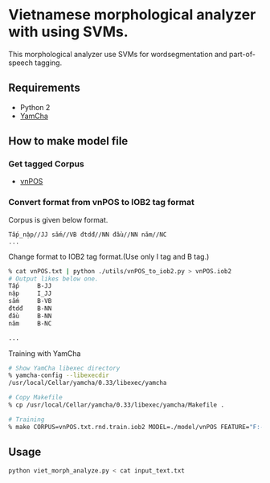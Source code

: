 # Vietnamese morphological analyzer with using SVMs.

This morphological analyzer use SVMs for wordsegmentation and part-of-speech tagging.


## Requirements

- Python 2
- [YamCha](http://chasen.org/~taku/software/yamcha/)

## How to make model file

### Get tagged Corpus
* [vnPOS](http://vnlp.net/2009/06/25/corpus-vnpos/)

### Convert format from vnPOS to IOB2 tag format

Corpus is given below format.

```
Tấp_nập//JJ sắm//VB đtdđ//NN đầu//NN năm//NC
...
```

Change format to IOB2 tag format.(Use only I tag and B tag.)

```sh
% cat vnPOS.txt | python ./utils/vnPOS_to_iob2.py > vnPOS.iob2
# Output likes below one.
Tấp		B-JJ
nập		I_JJ 
sắm		B-VB 
đtdđ	B-NN 
đầu		B-NN 
năm		B-NC

...
```

Training with YamCha

```sh
# Show YamCha libexec directory
% yamcha-config --libexecdir
/usr/local/Cellar/yamcha/0.33/libexec/yamcha

# Copy Makefile
% cp /usr/local/Cellar/yamcha/0.33/libexec/yamcha/Makefile .

# Training
% make CORPUS=vnPOS.txt.rnd.train.iob2 MODEL=./model/vnPOS FEATURE="F:-2..2:0..0 T:-2..-1" train
```


## Usage

```sh
python viet_morph_analyze.py < cat input_text.txt
```